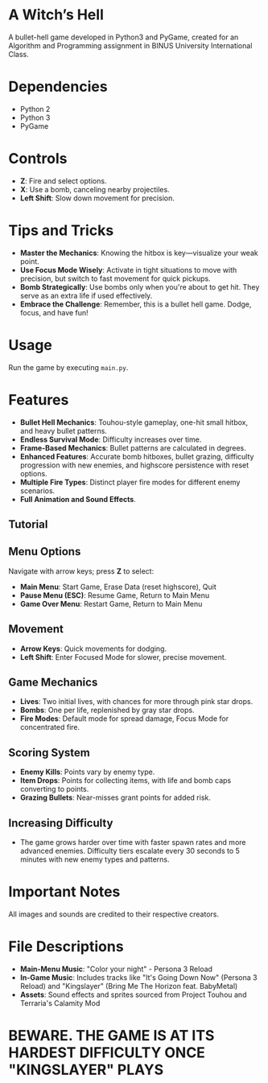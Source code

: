 # A Witch’s Hell

A bullet-hell game developed in Python3 and PyGame, created for an Algorithm and Programming assignment in BINUS University International Class.

# Dependencies
- Python 2
- Python 3
- PyGame

# Controls
- **Z**: Fire and select options.
- **X**: Use a bomb, canceling nearby projectiles.
- **Left Shift**: Slow down movement for precision.

# Tips and Tricks

- **Master the Mechanics**: Knowing the hitbox is key—visualize your weak point.
- **Use Focus Mode Wisely**: Activate in tight situations to move with precision, but switch to fast movement for quick pickups.
- **Bomb Strategically**: Use bombs only when you're about to get hit. They serve as an extra life if used effectively.
- **Embrace the Challenge**: Remember, this is a bullet hell game. Dodge, focus, and have fun!

# Usage
Run the game by executing `main.py`.

# Features
- **Bullet Hell Mechanics**: Touhou-style gameplay, one-hit small hitbox, and heavy bullet patterns.
- **Endless Survival Mode**: Difficulty increases over time.
- **Frame-Based Mechanics**: Bullet patterns are calculated in degrees.
- **Enhanced Features**: Accurate bomb hitboxes, bullet grazing, difficulty progression with new enemies, and highscore persistence with reset options.
- **Multiple Fire Types**: Distinct player fire modes for different enemy scenarios.
- **Full Animation and Sound Effects**.

## Tutorial

## Menu Options
Navigate with arrow keys; press **Z** to select:
- **Main Menu**: Start Game, Erase Data (reset highscore), Quit
- **Pause Menu (ESC)**: Resume Game, Return to Main Menu
- **Game Over Menu**: Restart Game, Return to Main Menu

## Movement
- **Arrow Keys**: Quick movements for dodging.
- **Left Shift**: Enter Focused Mode for slower, precise movement.

## Game Mechanics
- **Lives**: Two initial lives, with chances for more through pink star drops.
- **Bombs**: One per life, replenished by gray star drops.
- **Fire Modes**: Default mode for spread damage, Focus Mode for concentrated fire.

## Scoring System
- **Enemy Kills**: Points vary by enemy type.
- **Item Drops**: Points for collecting items, with life and bomb caps converting to points.
- **Grazing Bullets**: Near-misses grant points for added risk.

## Increasing Difficulty
- The game grows harder over time with faster spawn rates and more advanced enemies. Difficulty tiers escalate every 30 seconds to 5 minutes with new enemy types and patterns.

# Important Notes
All images and sounds are credited to their respective creators.

# File Descriptions
- **Main-Menu Music**: "Color your night" - Persona 3 Reload
- **In-Game Music**: Includes tracks like "It's Going Down Now" (Persona 3 Reload) and "Kingslayer" (Bring Me The Horizon feat. BabyMetal)
- **Assets**: Sound effects and sprites sourced from Project Touhou and Terraria's Calamity Mod

# BEWARE. THE GAME IS AT ITS HARDEST DIFFICULTY ONCE "KINGSLAYER" PLAYS
